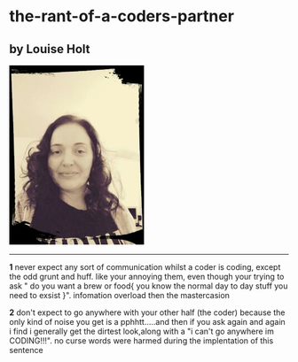# the-rant-of-a-coders-partner

## by **Louise Holt**

![LOUISE](img/louise.jpg)

---

__1__ never expect any sort of communication whilst a coder is coding, except the odd grunt and huff. like your annoying them, even though your trying to ask " do you want a brew or food{ you know the normal day to day stuff you need to exsist }". infomation overload then the mastercasion 

__2__ don't expect to go anywhere with your other half (the coder) because the only kind of noise you get is a pphhtt.....and then if you ask again and again i find i generally get the dirtest look,along with a "i can't go anywhere im CODING!!!". no curse words were harmed during the implentation of this sentence